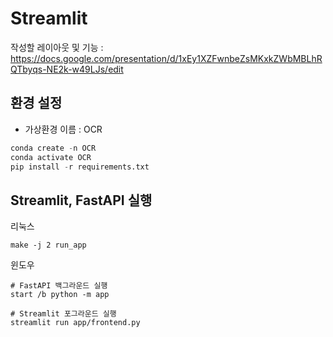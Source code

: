 # Streamlit

작성할 레이아웃 및 기능 : https://docs.google.com/presentation/d/1xEy1XZFwnbeZsMKxkZWbMBLhRQTbyqs-NE2k-w49LJs/edit

## 환경 설정

- 가상환경 이름 : OCR
```python
conda create -n OCR
conda activate OCR
pip install -r requirements.txt
```

## Streamlit, FastAPI 실행
리눅스
```
make -j 2 run_app
```

윈도우 
```
# FastAPI 백그라운드 실행
start /b python -m app

# Streamlit 포그라운드 실행
streamlit run app/frontend.py
```
